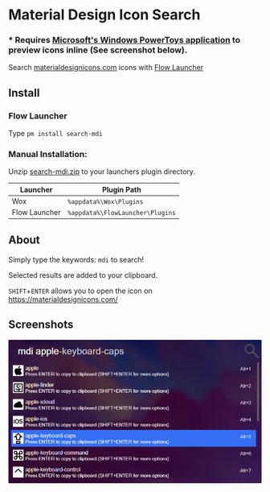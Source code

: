 # Material Design Icon Search
### * Requires [Microsoft's Windows PowerToys application](https://github.com/microsoft/PowerToys) to preview icons inline (See screenshot below).

Search [materialdesignicons.com](https://materialdesignicons.com/) icons with [Flow Launcher](https://github.com/Flow-Launcher/Flow.Launcher)

## Install

### Flow Launcher
Type `pm install search-mdi`

### Manual Installation:
Unzip [search-mdi.zip](https://github.com/Garulf/Search-MDI/releases/latest) to your launchers plugin directory.

| Launcher      | Plugin Path                      |
|---------------|----------------------------------|
| Wox           | `%appdata%\Wox\Plugins`          |
| Flow Launcher | `%appdata%\FlowLauncher\Plugins` |
## About

Simply type the keywords: `mdi` to search!

Selected results are added to your clipboard.

`SHIFT`+`ENTER` allows you to open the icon on https://materialdesignicons.com/

## Screenshots
![screenshot](/assets/mdi-demo.png)
